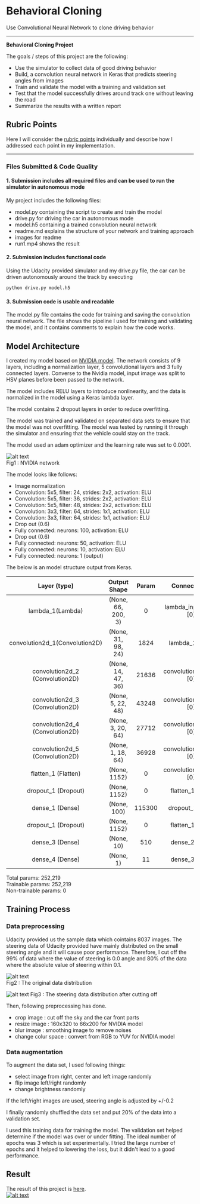 # **Behavioral Cloning** 
Use Convolutional Neural Network to clone driving behavior

---

**Behavioral Cloning Project**

The goals / steps of this project are the following:
* Use the simulator to collect data of good driving behavior
* Build, a convolution neural network in Keras that predicts steering angles from images
* Train and validate the model with a training and validation set
* Test that the model successfully drives around track one without leaving the road
* Summarize the results with a written report




## Rubric Points
Here I will consider the [rubric points](https://review.udacity.com/#!/rubrics/432/view) individually and describe how I addressed each point in my implementation.  

---
### Files Submitted & Code Quality

#### 1. Submission includes all required files and can be used to run the simulator in autonomous mode

My project includes the following files:
* model.py containing the script to create and train the model
* drive.py for driving the car in autonomous mode
* model.h5 containing a trained convolution neural network 
* readme.md explains the structure of your network and training approach
* images for readme
* run1.mp4 shows the result

#### 2. Submission includes functional code
Using the Udacity provided simulator and my drive.py file, the car can be driven autonomously around the track by executing 
```sh
python drive.py model.h5
```

#### 3. Submission code is usable and readable

The model.py file contains the code for training and saving the convolution neural network. The file shows the pipeline I used for training and validating the model, and it contains comments to explain how the code works.



## Model Architecture

I created my model based on [NVIDIA model](https://devblogs.nvidia.com/deep-learning-self-driving-cars/). The network consists of 9 layers, including a normalization layer, 5 convolutional layers and 3 fully connected layers. Converse to the Nvidia model, input image was split to HSV planes before been passed to the network.

The model includes RELU layers to introduce nonlinearity, and the data is normalized in the model using a Keras lambda layer. 

The model contains 2 dropout layers in order to reduce overfitting. 

The model was trained and validated on separated data sets to ensure that the model was not overfitting. The model was tested by running it through the simulator and ensuring that the vehicle could stay on the track.

The model used an adam optimizer and the learning rate was set to 0.0001.  
   
 ![alt text](https://github.com/inokatsu/CarND-Behavior-Cloning/blob/master/images/nvidia_network.png)        
Fig1 : NVIDIA network

The model looks like follows:
    
* Image normalization
* Convolution: 5x5, filter: 24, strides: 2x2, activation: ELU
* Convolution: 5x5, filter: 36, strides: 2x2, activation: ELU
* Convolution: 5x5, filter: 48, strides: 2x2, activation: ELU
* Convolution: 3x3, filter: 64, strides: 1x1, activation: ELU
* Convolution: 3x3, filter: 64, strides: 1x1, activation: ELU
* Drop out (0.6)
* Fully connected: neurons: 100, activation: ELU
* Drop out (0.6)
* Fully connected: neurons: 50, activation: ELU
* Fully connected: neurons: 10, activation: ELU
* Fully connected: neurons: 1 (output)



The below is an model structure output from Keras.

|Layer (type)| Output Shape | Param  |   Connected to |  
|:----:|:----:|:----:|:----:| 
|lambda_1(Lambda)|  (None, 66, 200, 3) |   0   |  lambda_input_1[0][0]  |         
|convolution2d_1(Convolution2D) | (None, 31, 98, 24) |   1824  |     lambda_1[0][0] |   
|convolution2d_2 (Convolution2D) | (None, 14, 47, 36)  |  21636   |    convolution2d_1[0][0] |     
|convolution2d_3 (Convolution2D) | (None, 5, 22, 48)  |   43248  |     convolution2d_2[0][0] |     
|convolution2d_4 (Convolution2D) | (None, 3, 20, 64)    | 27712     |  convolution2d_3[0][0] |     
|convolution2d_5 (Convolution2D) | (None, 1, 18, 64)   |  36928      | convolution2d_4[0][0]    | 
| flatten_1 (Flatten)             | (None, 1152)     |     0         |  convolution2d_5[0][0] |    
| dropout_1 (Dropout)        |      (None, 1152)     |     0         |  flatten_1[0][0] |          
|dense_1 (Dense)              |    (None, 100)         |  115300        | dropout_1[0][0]      |   
|dropout_1 (Dropout)       |       (None, 1152)    |      0         |  flatten_1[0][0]   |         | dense_2 (Dense)        |          (None, 50)     |       5050    |    dense_1[0][0]  |           
| dense_3 (Dense)        |          (None, 10)     |      510      |   dense_2[0][0]  |           
| dense_4 (Dense)        |          (None, 1)     |        11       |   dense_3[0][0] |            

Total params: 252,219  
Trainable params: 252,219  
Non-trainable params: 0  



## Training Process

### Data preprocessing

Udacity provided us the sample data which cointains 8037 images. The steering data of Udacity provided have mainly distributed on the small steering angle and it will cause poor performance. Therefore, I cut off the 99% of data where the value of steering is 0.0 angle and 80% of the data where the absolute value of steering within 0.1.


![alt text](https://github.com/inokatsu/CarND-Behavior-Cloning/blob/master/images/hist_sample.png)  
Fig2 : The original data distribution


![alt text](https://github.com/inokatsu/CarND-Behavior-Cloning/blob/master/images/hist_sample_cut.png) 
Fig3 : The steering data distribution after cutting off

Then, following preprocessing has done.

* crop image : cut off the sky and the car front parts
* resize image : 160x320 to 66x200 for NVIDIA model
* blur image : smoothing image to remove noises
* change colur space : convert from RGB to YUV for NVIDIA model

### Data augmentation

To augment the data set, I used following things:

* select image from right, center and left image randomly
* flip image left/right randomly
* change brightness randomly

If the left/right images are used, steering angle is adjusted by +/-0.2



I finally randomly shuffled the data set and put 20% of the data into a validation set. 

I used this training data for training the model. The validation set helped determine if the model was over or under fitting. The ideal number of epochs was 3 which is set experimentally. I tried the large number of epochs and it helped to lowering the loss, but it didn't lead to a good performance.

## Result
The result of this project is [here](https://youtu.be/yQKU0eNSMng).  
[![alt text](https://github.com/inokatsu/CarND-Behavior-Cloning/blob/master/images/Track_1_screenshot.png)](https://youtu.be/yQKU0eNSMng)

